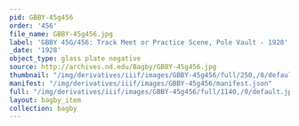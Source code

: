 ```yaml
---
pid: GBBY-45g456
order: '456'
file_name: GBBY-45g456.jpg
label: 'GBBY 45G/456: Track Meet or Practice Scene, Pole Vault - 1928'
_date: '1928'
object_type: glass plate negative
source: http://archives.nd.edu/Bagby/GBBY-45g456.jpg
thumbnail: "/img/derivatives/iiif/images/GBBY-45g456/full/250,/0/default.jpg"
manifest: "/img/derivatives/iiif/images/GBBY-45g456/manifest.json"
full: "/img/derivatives/iiif/images/GBBY-45g456/full/1140,/0/default.jpg"
layout: bagby_item
collection: bagby
---
```

